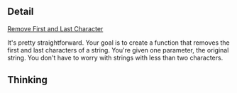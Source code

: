 ## Detail

[Remove First and Last Character](https://www.codewars.com/kata/remove-first-and-last-character)

It's pretty straightforward. Your goal is to create a function that removes the first and last characters of a string. You're given one parameter, the original string. You don't have to worry with strings with less than two characters.

## Thinking

